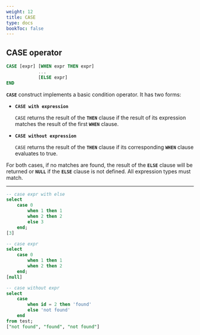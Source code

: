 ```yaml
---
weight: 12
title: CASE
type: docs
bookToc: false
---
```


## CASE operator

```SQL
CASE [expr] [WHEN expr THEN expr]
            ...
            [ELSE expr]
END
```

**`CASE`** construct implements a basic condition operator. It has two forms:

* **`CASE with expression`**

  `CASE` returns the result of the **`THEN`** clause if the result of its expression matches the result of the first **`WHEN`** clause.

* **`CASE without expression`**

  `CASE` returns the result of the **`THEN`** clause if its corresponding **`WHEN`** clause evaluates to true.

For both cases, if no matches are found, the result of the **`ELSE`** clause will be returned or **`NULL`**
if the **`ELSE`** clause is not defined. All expression types must match.

---

```SQL
-- case expr with else
select
	case 0
		when 1 then 1
		when 2 then 2
		else 3
	end;
[3]

-- case expr
select
	case 0
		when 1 then 1
		when 2 then 2
	end;
[null]

-- case without expr
select
	case
		when id = 2 then 'found'
		else 'not found'
	end
from test;
["not found", "found", "not found"]
```
